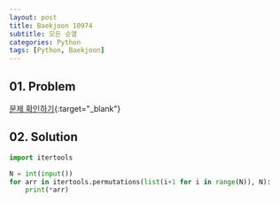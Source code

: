 ```yaml
---
layout: post
title: Baekjoon 10974
subtitle: 모든 순열
categories: Python
tags: [Python, Baekjoon]
---
```


## 01. Problem

[문제 확인하기](https://www.acmicpc.net/problem/10974){:target="_blank"}

## 02. Solution

```Python
import itertools

N = int(input())
for arr in itertools.permutations(list(i+1 for i in range(N)), N):
    print(*arr)
```
